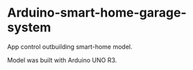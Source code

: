 # Arduino-smart-home-garage-system

App control outbuilding smart-home model.

Model was built with Arduino UNO R3.
